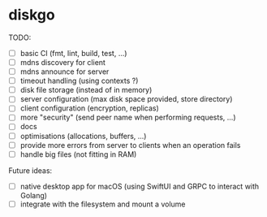 # diskgo

TODO:
- [ ] basic CI (fmt, lint, build, test, ...)
- [ ] mdns discovery for client
- [ ] mdns announce for server
- [ ] timeout handling (using contexts ?)
- [ ] disk file storage (instead of in memory)
- [ ] server configuration (max disk space provided, store directory)
- [ ] client configuration (encryption, replicas)
- [ ] more "security" (send peer name when performing requests, ...)
- [ ] docs
- [ ] optimisations (allocations, buffers, ...)
- [ ] provide more errors from server to clients when an operation fails
- [ ] handle big files (not fitting in RAM)

Future ideas:
- [ ] native desktop app for macOS (using SwiftUI and GRPC to interact with Golang)
- [ ] integrate with the filesystem and mount a volume
